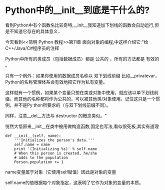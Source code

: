 # Python中的__init__到底是干什么的?

看到Python中有个函数名比较奇特,__init__我知道加下划线的函数会自动运行,但是不知道它存在的具体意义..

  

今天看到<<简明 Python 教程>>第11章 面向对象的编程,中这样介绍它:"给C++/Java/C#程序员的注释

Python中所有的类成员（包括数据成员）都是 公共的 ，所有的方法都是 有效的 。

只有一个例外：如果你使用的数据成员名称以 双下划线前缀 比如__privatevar，Python的名称管理体系会有效地把它作为私有变量。

这样就有一个惯例，如果某个变量只想在类或对象中使用，就应该以单下划线前缀。而其他的名称都将作为公共的，可以被其他类/对象使用。记住这只是一个惯例，并不是Py
thon所要求的（与双下划线前缀不同）。

同样，注意__del__方法与 destructor 的概念类似。"

恍然大悟原来__init__在类中被用做构造函数,固定也写法,看似很死板,其实有道理  

    
    
    def __init__(self, name):
        '''Initializes the person's data.'''
        self.name = name
        print '(Initializing %s)' % self.name
        # When this person is created, he/she
        # adds to the population
        Person.population += 1

name变量属于对象（它使用self赋值）因此是对象的变量

self.name的值根据每个对象指定，这表明了它作为对象的变量的本质。

  

